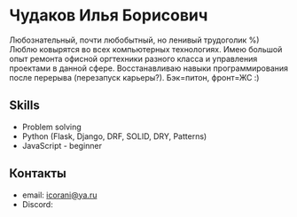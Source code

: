 # Чудаков Илья Борисович


Любознательный, почти любобытный, но ленивый трудоголик %)
Люблю ковырятся во всех компьютерных технологиях. Имею большой опыт ремонта офисной оргтехники разного класса и управления проектами в данной сфере.
Восстанавливаю навыки программирования после перерыва (перезапуск карьеры?). Бэк=питон, фронт=ЖС :)

## Skills
* Problem solving
* Python (Flask, Django, DRF, SOLID, DRY, Patterns)
* JavaScript - beginner

## Контакты
* email: icorani@ya.ru
* Discord: 
